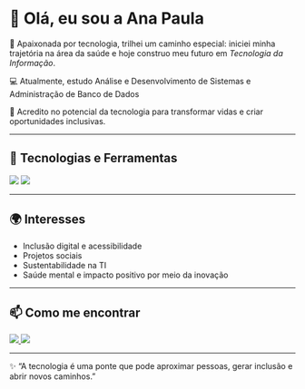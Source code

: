 </p>

# 👋 Olá, eu sou a Ana Paula  

🌟 Apaixonada por tecnologia, trilhei um caminho especial: iniciei minha trajetória na área da saúde e hoje construo meu futuro em *Tecnologia da Informação*.  

💻 Atualmente, estudo Análise e Desenvolvimento de Sistemas e Administração de Banco de Dados 

🌱 Acredito no potencial da tecnologia para transformar vidas e criar oportunidades inclusivas.   

---

## 🚀 Tecnologias e Ferramentas  

<p align="left">
  <img src="https://img.shields.io/badge/JavaScript-F7DF1E?style=for-the-badge&logo=javascript&logoColor=black" />
  <img src="https://img.shields.io/badge/Python-3776AB?style=for-the-badge&logo=python&logoColor=white" />
</p>

---

## 🌍 Interesses  
- Inclusão digital e acessibilidade  
- Projetos sociais  
- Sustentabilidade na TI  
- Saúde mental e impacto positivo por meio da inovação  

---

## 📫 Como me encontrar  

<p align="left">
  <a href="www.linkedin.com/in/ana-paula-vasconcelos-brandão-258b35209" target="_blank">
    <img src="https://img.shields.io/badge/LinkedIn-0A66C2?style=for-the-badge&logo=linkedin&logoColor=white" />
  </a>
  <a href="mailto:barataanapaula417@gmail.com">
    <img src="https://img.shields.io/badge/Email-D14836?style=for-the-badge&logo=gmail&logoColor=white" />
  </a>
</p>

---

✨ “A tecnologia é uma ponte que pode aproximar pessoas, gerar inclusão e abrir novos caminhos.”

